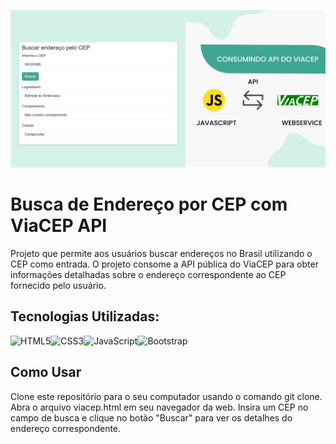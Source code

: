 ![Banner](https://github.com/IsabellySnts/API-VIACEP/blob/main/Banner.png?raw=true)
<h1 text-align="center">Busca de Endereço por CEP com ViaCEP API</h1>
<p>Projeto que permite aos usuários buscar endereços no Brasil utilizando o CEP como entrada. O projeto consome a API pública do ViaCEP para obter informações detalhadas sobre o endereço correspondente ao CEP fornecido pelo usuário.</p>

## Tecnologias Utilizadas:
<div style="display:flex;">
  <img src="https://img.shields.io/badge/-HTML5-orange" alt="HTML5">
  <img src="https://img.shields.io/badge/-CSS3-blue" alt="CSS3">
  <img src="https://img.shields.io/badge/-JavaScript-yellow" alt="JavaScript">
  <img src="https://img.shields.io/badge/-Bootstrap-purple" alt="Bootstrap">
</div>

## Como Usar
Clone este repositório para o seu computador usando o comando git clone.
Abra o arquivo viacep.html em seu navegador da web.
Insira um CEP no campo de busca e clique no botão "Buscar" para ver os detalhes do endereço correspondente.
